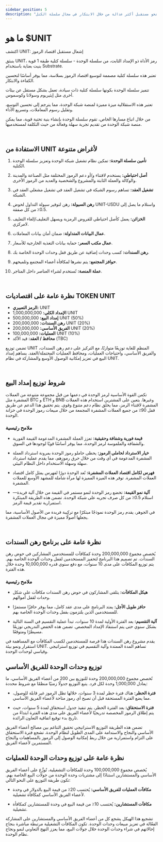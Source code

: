 ```yaml
---
sidebar_position: 5
description: "اقتصاد الرموز: توجيه اقتصاد الرموز نحو مستقبل أكثر عدالة من خلال الابتكار في مجال سلسلة الكتل"
---
```


# ما هو $UNIT

اكتشف UNIT: إشعال مستقبل اقتصاد الرموز

ينبثق UNIT، رمز الأداة ذو الإمداد الثابت، من سلسلة الوحدة - سلسلة كتلية طبقة 1 قوية بنيت بعناية باستخدام Substrate.

تعتبر هذه سلسلة كتلية مصممة لتوسيع اقتصاد الرموز بسلاسة، مما يوفر أساسًا لتحسين الكفاءة والابتكار.

تتميز سلسلة الوحدة بكونها سلسلة كتلية ذات سيادة، تعمل بشكل مستقل عن بيئات أخرى مثل إيثيريوم وسولانا وكوسموس.

تعتبر هذه الاستقلالية ميزة مميزة لمنصة شبكة الوحدة، مما يترجم إلى تحسين التوسع، وتقليل رسوم المعاملات، وتسريع الأداء.

من خلال اتباع مسارها الخاص، تقوم سلسلة الوحدة بإنشاء بنية تحتية قوية، مما يمكن منصة شبكة الوحدة من تقديم تجربة سهلة وفعالة من حيث التكلفة لمستخدميها.

<br />

## الاستفادة من UNIT لأغراض متنوعة

1. **تأمين سلسلة الوحدة:**
   تمكين نظام تشغيل شبكة الوحدة وتعزيز سلسلة الوحدة الكتلية.

2. **أصل احتياطي:**
   يستخدم لاقتناء و/أو دعم الرموز المختلفة مثل الصناعة والمدينة والوكالة والعملة الثابتة والمشروع والشخصية والعديد من الرموز الأخرى.

3. **تشغيل العقد:**
   تساهم رسوم الشبكة في تشغيل العقد في تشغيل مشغلي العقد في الشبكة.

4. **رهن السيولة:**
   رهن لتوفير سيولة التداول لحوض UNIT-USDU واستلام ما يصل إلى 0.5٪ من كل صفقة.

5. **الخزائن:**
   يعمل كأصل احتياطي للقروض الرمزية ويسهل التغليف/إلغاء التغليف لامركزي.

6. **عمال البيانات المتداولة:**
   ضمان أمان بيانات المعاملات.

7. **عمال مكتب السعر:**
   حماية بيانات التغذية الخارجية للأسعار.

8. **رهن السندات:**
   كسب وحدات إضافية عن طريق قفل وحدات الوحدة الخاصة بك.

9. **حوافز المجتمع:**
   يتم نشرها لمكافأة أعضاء المجتمع وتلميحهم.

10. **عملة المنصة:**
    تُستخدم لشراء العناصر داخل المتاجر.

<br />

## نظرة عامة على اقتصاديات TOKEN UNIT

- **الرمز التعبيري:** UNIT
- **الإمداد الكلي:** 1,000,000,000 UNIT
- **إمداد البيع:** 500,000,000 UNIT (50%)
- **رهن السندات:** 200,000,000 UNIT (20%)
- **الفريق الأساسي:** 200,000,000 UNIT (20%)
- **العمليات:** 100,000,000 UNIT (10%)
- **محافظ / العقد:** قيد الأكد (TBC)

تضمن توزيع UNIT المنظم للغاية توزيعًا متوازنًا، مع التركيز على دعم رهن السندات، والفريق الأساسي، واحتياجات العمليات، ومحافظ العمليات المحتملة/العقد. يساهم إمداد البيع في تعزيز إمكانية الوصول الأوسع والمشاركة في نظام UNIT.

<br />

## شروط توزيع إمداد البيع

تكمن القوة الأساسية لرمز الوحدة في دعمها من قبل مجموعة متنوعة من العملات المشفرة مثل BTC و ETH و BNB وغيرها. يتعين على المشترين استخدام هذه العملات المشفرة لاقتناء الرمز، مما يخلق نظام دعم متنوع وقوي. يتم تحقيق هذا الدعم عن طريق قفل 90٪ من جميع العملات المشفرة المجمعة من خلال مبيعات رموز الوحدة في خزانة الوحدة.

### ملامح رئيسية

- **قيمة فورية وشفافة وحقيقية:**
  تعزز العملة المشفرة المدعومة القيمة الفورية والشفافة والملموسة لرمز الوحدة، مما يوفر أساسًا قويًا لوجودها في السوق.

- **خيار الاسترداد لحاملي الرموز:**
  يحظى حاملو رموز الوحدة بمرونة استرداد العملة المشفرة المدعومة في أي وقت من خلال حرق رموزهم، مما يقدم عملية استرداد سهلة وسهلة الاستخدام داخل النظام البيئي.

- **فهرس لكامل اقتصاد العملات المشفرة:**
  تُعد الوحدة دورًا لفهرس يمثل كامل اقتصاد العملات المشفرة. توفر هذه الميزة المميزة لها مرآة شاملة للمشهد الأوسع للعملات المشفرة.

- **آلية نمو القيمة:**
  تخضع رمز الوحدة لنمو مستمر في القيمة من خلال آلية فريدة—استلام 0.5٪ من كل صرف تجريه على شبكة الوحدة. تضمن هذه الطريقة المبتكرة استمرارية تقدير قيمة الرمز.

في الجوهر، يقدم رمز الوحدة نموذجًا مبتكرًا مع تركيبة فريدة من الأصول الأساسية، مما يجعلها أصولًا مميزة في مجال العملات المشفرة.

<br />

## نظرة عامة على برنامج رهن السندات

يُخصص مجموع 200,000,000 وحدة كمكافآت للمستخدمين المشاركين في حوض رهن السندات. تم تصميم هذا البرنامج لتحفيز المستخدمين لقفل وحدات الوحدة الخاصة بهم. يتم توزيع المكافآت على مدى 10 سنوات، مع دفع سنوي قدره 10,000,000 وحدة خلال هذه الفترة.

### ملامح رئيسية

- **هيكل المكافآت:**
  يتلقى المشاركون في حوض رهن السندات مكافآت على شكل وحدات لقفل أموالهم.

- **حافز طويل الأجل:**
  يمتد البرنامج على مدى عقد كامل، مما يوفر حافزًا مستمرًا للمستخدمين الذين يلتزمون بقفل وحدات الوحدة الخاصة بهم.

- **آلية التقسيم:**
  بعد الفترة الأولية لمدة 10 سنوات، تبدأ عملية التقسيم في السنة التالية بشكل سنوي حتى يتم استنفاذ الإمداد المخصص. تضمن هذه الخفض التدريجي توزيعًا مسيطرًا ومتوقعًا.

يقدم مشروع رهن السندات هذا فرصة للمستخدمين لكسب المكافآت مع المساهمة في استقرار ونمو بيئة UNIT. تساهم المدة الممتدة وآلية التقسيم في توزيع استراتيجي وقياسي لوحدات الوحدة.

## توزيع وحدات الوحدة للفريق الأساسي

تُخصص مجموع 200,000,000 وحدة للتوزيع بين 200 من أعضاء الفريق الأساسي، ما يعادل 1,000,000 وحدة لكل فرد. يتبع التوزيع جدولًا زمنيًا منظمًا مع شروط محددة:

- **فترة الحظر:**
  هناك فترة حظر لمدة 3 سنوات، خلالها تظل الرموز غير قابلة للوصول، مما يضع الفترة المستحقة قبل أن تصبح أي رموز متاحة لأعضاء الفريق الأساسي.

- **فترة الاستحقاق:**
  بعد الفترة الحظر، يتم تنفيذ جدول استحقاق لمدة 5 سنوات، حيث يتم إطلاق الرموز المخصصة تدريجيًا لأعضاء الفريق على مدى هذه الفترة ابتداءً من تاريخ بدء توقيع اتفاقية التعاون الرائدة.

تضمن هذه الطريقة التوزيع الاستراتيجي تحقيق التناغم بين مصالح أعضاء الفريق الأساسي والنجاح والاستدامة على المدى الطويل لنظام الوحدة. تشجع فترة الاستحقاق على التزام واستمرارية من خلال ربط إمكانية الوصول إلى الرموز بالمساهمات والنجاح المستمرين لأعضاء الفريق.

## نظرة عامة على توزيع وحدات الوحدة للعمليات

يُخصص مجموع 100,000,000 وحدة للمكافآت التشغيلية، تُوزَّع على أعضاء الفريق الأساسي والمستشارين استنادًا إلى مشتريات وحدة الوحدة من جولات البيع الخاصة بهم. تكون طريقة التوزيع على النحو التالي:

- **مكافآت العمليات للفريق الأساسي:**
  يُحتسب 20٪ من قيمة البيع بالدولار في وحدة لأعضاء الفريق الأساسي كمكافأة تشغيلية.

- **مكافآت المستشارين:**
  يُحتسب 10٪ من قيمة البيع في وحدة للمستشارين كمكافأة تشغيلية.

تشجيع هذا الهيكل يشجع كل من أعضاء الفريق الأساسي والمستشارين على المشاركة الفعّالة في تعزيز مبيعات وحدات الوحدة. تكون المكافآت التشغيلية مرتبطة مباشرة بنجاح إحالاتهم في شراء وحدات الوحدة خلال جولات البيع، مما يعزز النهج التعاوني لنمو ونجاح نظام الوحدة.
